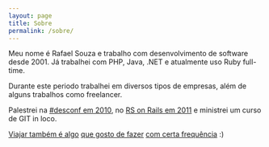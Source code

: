 ```yaml
---
layout: page
title: Sobre
permalink: /sobre/
---
```


Meu nome é Rafael Souza e trabalho com desenvolvimento de software desde 2001. Já trabalhei com PHP, Java, .NET e atualmente uso Ruby full-time.

Durante este periodo trabalhei em diversos tipos de empresas, além de alguns trabalhos como freelancer.

Palestrei na [#desconf em 2010](http://www.slideshare.net/rafaelss/crawlers-tips-tricks-desconf-2010), no [RS on Rails em 2011](http://www.slideshare.net/rafaelss/testando-a-integrao-com-apis-rsonrails11) e ministrei um curso de GIT in loco.

[Viajar também é algo](https://www.flickr.com/photos/rafaelss/sets/72157626122820551/) [que gosto de fazer](https://www.flickr.com/photos/rafaelss/sets/72157626101680407/) [com certa frequência](https://www.flickr.com/photos/rafaelss/sets/72157623329952636/) :)
